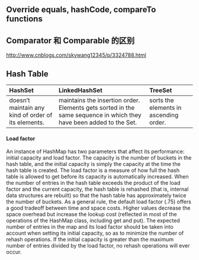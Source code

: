 ## Override equals, hashCode, compareTo functions

## Comparator 和 Comparable 的区别
http://www.cnblogs.com/skywang12345/p/3324788.html

## Hash Table
| HashSet    | LinkedHashSet     | TreeSet  |
| :------------- | :------------- | :------------- |
| doesn’t maintain any kind of order of its elements.        |  maintains the insertion order. Elements gets sorted in the same sequence in which they have been added to the Set.       |   sorts the elements in ascending order.    |

#### Load factor

An instance of HashMap has two parameters that affect its performance: initial capacity and load factor. The capacity is the number of buckets in the hash table, and the initial capacity is simply the capacity at the time the hash table is created. The load factor is a measure of how full the hash table is allowed to get before its capacity is automatically increased. When the number of entries in the hash table exceeds the product of the load factor and the current capacity, the hash table is rehashed (that is, internal data structures are rebuilt) so that the hash table has approximately twice the number of buckets.
As a general rule, the default load factor (.75) offers a good tradeoff between time and space costs. Higher values decrease the space overhead but increase the lookup cost (reflected in most of the operations of the HashMap class, including get and put). The expected number of entries in the map and its load factor should be taken into account when setting its initial capacity, so as to minimize the number of rehash operations. If the initial capacity is greater than the maximum number of entries divided by the load factor, no rehash operations will ever occur.
